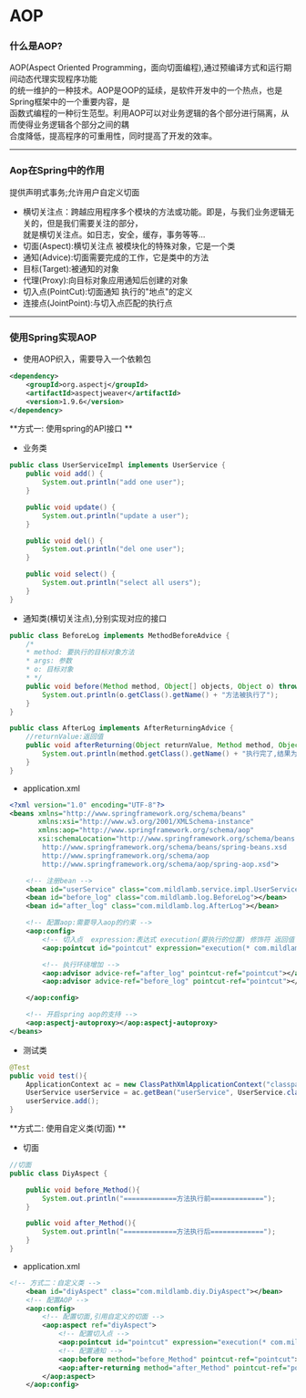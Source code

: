 # AOP
### 什么是AOP?
AOP(Aspect Oriented Programming，面向切面编程),通过预编译方式和运行期间动态代理实现程序功能  
的统一维护的一种技术。AOP是OOP的延续，是软件开发中的一个热点，也是Spring框架中的一个重要内容，是  
函数式编程的一种衍生范型。利用AOP可以对业务逻辑的各个部分进行隔离，从而使得业务逻辑各个部分之间的耦  
合度降低，提高程序的可重用性，同时提高了开发的效率。
<hr>

### Aop在Spring中的作用
提供声明式事务;允许用户自定义切面
- 横切关注点：跨越应用程序多个模块的方法或功能。即是，与我们业务逻辑无关的，但是我们需要关注的部分，  
就是横切关注点。如日志，安全，缓存，事务等等...
- 切面(Aspect):横切关注点 被模块化的特殊对象，它是一个类
- 通知(Advice):切面需要完成的工作，它是类中的方法
- 目标(Target):被通知的对象
- 代理(Proxy):向目标对象应用通知后创建的对象
- 切入点(PointCut):切面通知 执行的"地点"的定义
- 连接点(JointPoint):与切入点匹配的执行点

<hr>


### 使用Spring实现AOP
- 使用AOP织入，需要导入一个依赖包
```xml
<dependency>
    <groupId>org.aspectj</groupId>
    <artifactId>aspectjweaver</artifactId>
    <version>1.9.6</version>
</dependency>
```
**方式一: 使用spring的API接口  **
- 业务类
```java
public class UserServiceImpl implements UserService {
    public void add() {
        System.out.println("add one user");
    }

    public void update() {
        System.out.println("update a user");
    }

    public void del() {
        System.out.println("del one user");
    }

    public void select() {
        System.out.println("select all users");
    }
}
```
- 通知类(横切关注点),分别实现对应的接口
```java
public class BeforeLog implements MethodBeforeAdvice {
    /*
    * method: 要执行的目标对象方法
    * args: 参数
    * o: 目标对象
    * */
    public void before(Method method, Object[] objects, Object o) throws Throwable {
        System.out.println(o.getClass().getName() + "方法被执行了");
    }
}
```
```java
public class AfterLog implements AfterReturningAdvice {
    //returnValue:返回值
    public void afterReturning(Object returnValue, Method method, Object[] objects, Object o1) throws Throwable {
        System.out.println(method.getClass().getName() + "执行完了,结果为:" + returnValue);
    }
}
```
- application.xml
```xml
<?xml version="1.0" encoding="UTF-8"?>
<beans xmlns="http://www.springframework.org/schema/beans"
       xmlns:xsi="http://www.w3.org/2001/XMLSchema-instance"
       xmlns:aop="http://www.springframework.org/schema/aop"
       xsi:schemaLocation="http://www.springframework.org/schema/beans
        http://www.springframework.org/schema/beans/spring-beans.xsd
        http://www.springframework.org/schema/aop
        http://www.springframework.org/schema/aop/spring-aop.xsd">

    <!-- 注册bean -->
    <bean id="userService" class="com.mildlamb.service.impl.UserServiceImpl"></bean>
    <bean id="before_log" class="com.mildlamb.log.BeforeLog"></bean>
    <bean id="after_log" class="com.mildlamb.log.AfterLog"></bean>

    <!-- 配置aop:需要导入aop的约束 -->
    <aop:config>
        <!-- 切入点  expression:表达式 execution(要执行的位置) 修饰符 返回值 包名.类名.方法名(参数列表)-->
        <aop:pointcut id="pointcut" expression="execution(* com.mildlamb.service.*.*(..))"/>

        <!-- 执行环绕增加 -->
        <aop:advisor advice-ref="after_log" pointcut-ref="pointcut"></aop:advisor>
        <aop:advisor advice-ref="before_log" pointcut-ref="pointcut"></aop:advisor>

    </aop:config>

    <!-- 开启spring aop的支持 -->
    <aop:aspectj-autoproxy></aop:aspectj-autoproxy>
</beans>
```
- 测试类
```java
@Test
public void test(){
    ApplicationContext ac = new ClassPathXmlApplicationContext("classpath:application.xml");
    UserService userService = ac.getBean("userService", UserService.class);
    userService.add();
}
```
**方式二: 使用自定义类(切面)  **
- 切面
```java
//切面
public class DiyAspect {

    public void before_Method(){
        System.out.println("=============方法执行前=============");
    }

    public void after_Method(){
        System.out.println("=============方法执行后=============");
    }
}
```
- application.xml
```xml
<!-- 方式二：自定义类 -->
    <bean id="diyAspect" class="com.mildlamb.diy.DiyAspect"></bean>
    <!-- 配置AOP -->
    <aop:config>
        <!-- 配置切面,引用自定义的切面 -->
        <aop:aspect ref="diyAspect">
            <!-- 配置切入点 -->
            <aop:pointcut id="pointcut" expression="execution(* com.mildlamb.service.impl.*.*(..))"/>
            <!-- 配置通知 -->
            <aop:before method="before_Method" pointcut-ref="pointcut"></aop:before>
            <aop:after-returning method="after_Method" pointcut-ref="pointcut"></aop:after-returning>
        </aop:aspect>
    </aop:config>
```
